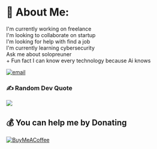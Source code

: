 # 💫 About Me:
I'm currently working on freelance<br>I'm looking to collaborate on startup<br>l'm looking for help with find a job<br>I'm currently learning cybersecurity<br>Ask me about solopreuner<br>+ Fun fact I can know every technology because Ai knows


[![email](https://img.shields.io/badge/Email-D14836?logo=gmail&logoColor=white)](mailto:canemrullahwork@gmail.com) 




### ✍️ Random Dev Quote
![](https://quotes-github-readme.vercel.app/api?type=horizontal&theme=dark)


  ## 💰 You can help me by Donating
  [![BuyMeACoffee](https://img.shields.io/badge/Buy%20Me%20a%20Coffee-ffdd00?style=for-the-badge&logo=buy-me-a-coffee&logoColor=black)](https://buymeacoffee.com/ewrnlleh) 

  
<!-- Proudly created with GPRM ( https://gprm.itsvg.in ) -->
